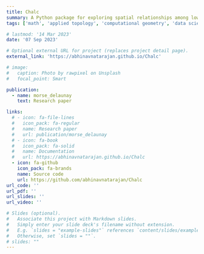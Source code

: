 ```yaml
---
title: Chalc
summary: A Python package for exploring spatial relationships among low-dimensional point clouds using persistent homology and chromatic Delaunay complexes.
tags: ['math', 'applied topology', 'computational geometry', 'data science']

# lastmod: '14 Mar 2023'
date: '07 Sep 2023'

# Optional external URL for project (replaces project detail page).
external_link: 'https://abhinavnatarajan.github.io/Chalc'

# image:
#   caption: Photo by rawpixel on Unsplash
#   focal_point: Smart

publication:
  - name: morse_delaunay
    text: Research paper

links:
  # - icon: fa-file-lines
  #   icon_pack: fa-regular
  #   name: Research paper
  #   url: publication/morse_delaunay
  # - icon: fa-book
  #   icon_pack: fa-solid
  #   name: Documentation
  #   url: https://abhinavnatarajan.github.io/Chalc
  - icon: fa-github
    icon_pack: fa-brands
    name: Source code
    url: https://github.com/abhinavnatarajan/Chalc
url_code: ''
url_pdf: ''
url_slides: ''
url_video: ''

# Slides (optional).
#   Associate this project with Markdown slides.
#   Simply enter your slide deck's filename without extension.
#   E.g. `slides = "example-slides"` references `content/slides/example-slides.md`.
#   Otherwise, set `slides = ""`.
# slides: ""
---
```

